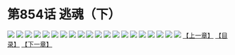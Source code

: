 # 第854话 逃魂（下）
![](https://mhpic.xiaomingtaiji.net/comic/D/斗破苍穹拆分版/854话GQ/1.jpg-zymk.middle.webp)
![](https://mhpic.xiaomingtaiji.net/comic/D/斗破苍穹拆分版/854话GQ/2.jpg-zymk.middle.webp)
![](https://mhpic.xiaomingtaiji.net/comic/D/斗破苍穹拆分版/854话GQ/3.jpg-zymk.middle.webp)
![](https://mhpic.xiaomingtaiji.net/comic/D/斗破苍穹拆分版/854话GQ/4.jpg-zymk.middle.webp)
![](https://mhpic.xiaomingtaiji.net/comic/D/斗破苍穹拆分版/854话GQ/5.jpg-zymk.middle.webp)
![](https://mhpic.xiaomingtaiji.net/comic/D/斗破苍穹拆分版/854话GQ/6.jpg-zymk.middle.webp)
![](https://mhpic.xiaomingtaiji.net/comic/D/斗破苍穹拆分版/854话GQ/7.jpg-zymk.middle.webp)
![](https://mhpic.xiaomingtaiji.net/comic/D/斗破苍穹拆分版/854话GQ/8.jpg-zymk.middle.webp)
![](https://mhpic.xiaomingtaiji.net/comic/D/斗破苍穹拆分版/854话GQ/9.jpg-zymk.middle.webp)
![](https://mhpic.xiaomingtaiji.net/comic/D/斗破苍穹拆分版/854话GQ/10.jpg-zymk.middle.webp)
![](https://mhpic.xiaomingtaiji.net/comic/D/斗破苍穹拆分版/854话GQ/11.jpg-zymk.middle.webp)
![](https://mhpic.xiaomingtaiji.net/comic/D/斗破苍穹拆分版/854话GQ/12.jpg-zymk.middle.webp)
![](https://mhpic.xiaomingtaiji.net/comic/D/斗破苍穹拆分版/854话GQ/13.jpg-zymk.middle.webp)
![](https://mhpic.xiaomingtaiji.net/comic/D/斗破苍穹拆分版/854话GQ/14.jpg-zymk.middle.webp)
![](https://mhpic.xiaomingtaiji.net/comic/D/斗破苍穹拆分版/854话GQ/15.jpg-zymk.middle.webp)
![](https://mhpic.xiaomingtaiji.net/comic/D/斗破苍穹拆分版/854话GQ/16.jpg-zymk.middle.webp)
![](https://mhpic.xiaomingtaiji.net/comic/D/斗破苍穹拆分版/854话GQ/17.jpg-zymk.middle.webp)
![](https://mhpic.xiaomingtaiji.net/comic/D/斗破苍穹拆分版/854话GQ/18.jpg-zymk.middle.webp)
![](https://mhpic.xiaomingtaiji.net/comic/D/斗破苍穹拆分版/854话GQ/19.jpg-zymk.middle.webp)
![](https://mhpic.xiaomingtaiji.net/comic/D/斗破苍穹拆分版/854话GQ/20.jpg-zymk.middle.webp)
[【上一章】](./857.md)
[【目录】](./READMD.md)
[【下一章】](./859.md)
